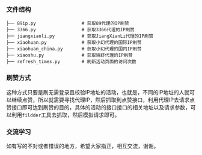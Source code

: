 ### 文件结构

```
├── 89ip.py           		# 获取89代理的IP刷赞
├── 3366.py          		# 获取3366代理的IP刷赞
├── jiangxianli.py    		# 获取JiangXianLi代理的IP刷赞
├── xiaohuan.py      		# 获取小幻代理的国际IP刷赞
├── xiaohuan_china.py 		# 获取小幻代理的国内IP刷赞
├── xiaoshu.py        		# 获取晓舒代理的IP刷赞
├── refresh_times.py  		# 刷新活动页面的访问次数
```

### 刷赞方式

这种方式只要是刷无需登录且校验IP地址的活动，也就是，不同的IP地址的人就可以继续点赞，所以就需要寻找代理IP，然后抓取到点赞接口，利用代理IP去请求点赞接口即可达到刷赞的目的，具体的活动的接口接口的相关地址以及请求参数，可以利用`fildder`工具去抓取，然后模拟请求即可。

### 交流学习

如有写的不对或者错误的地方，希望大家指正，相互交流，谢谢。